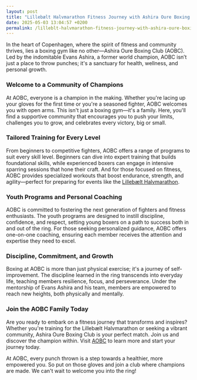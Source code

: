 ```yaml
---
layout: post
title: "Lillebælt Halvmarathon Fitness Journey with Ashira Oure Boxing Club"
date: 2025-05-03 13:04:57 +0200
permalink: /lilleblt-halvmarathon-fitness-journey-with-ashira-oure-boxing-club/
---
```



In the heart of Copenhagen, where the spirit of fitness and community thrives, lies a boxing gym like no other—Ashira Oure Boxing Club (AOBC). Led by the indomitable Evans Ashira, a former world champion, AOBC isn’t just a place to throw punches; it's a sanctuary for health, wellness, and personal growth.

### Welcome to a Community of Champions

At AOBC, everyone is a champion in the making. Whether you're lacing up your gloves for the first time or you're a seasoned fighter, AOBC welcomes you with open arms. This isn't just a boxing gym—it's a family. Here, you'll find a supportive community that encourages you to push your limits, challenges you to grow, and celebrates every victory, big or small.

### Tailored Training for Every Level

From beginners to competitive fighters, AOBC offers a range of programs to suit every skill level. Beginners can dive into expert training that builds foundational skills, while experienced boxers can engage in intensive sparring sessions that hone their craft. And for those focused on fitness, AOBC provides specialized workouts that boost endurance, strength, and agility—perfect for preparing for events like the [Lillebælt Halvmarathon](https://www.ashiraoure.com/).

### Youth Programs and Personal Coaching

AOBC is committed to fostering the next generation of fighters and fitness enthusiasts. The youth programs are designed to instill discipline, confidence, and respect, setting young boxers on a path to success both in and out of the ring. For those seeking personalized guidance, AOBC offers one-on-one coaching, ensuring each member receives the attention and expertise they need to excel.

### Discipline, Commitment, and Growth

Boxing at AOBC is more than just physical exercise; it's a journey of self-improvement. The discipline learned in the ring transcends into everyday life, teaching members resilience, focus, and perseverance. Under the mentorship of Evans Ashira and his team, members are empowered to reach new heights, both physically and mentally.

### Join the AOBC Family Today

Are you ready to embark on a fitness journey that transforms and inspires? Whether you're training for the Lillebælt Halvmarathon or seeking a vibrant community, Ashira Oure Boxing Club is your perfect match. Join us and discover the champion within. Visit [AOBC](https://www.ashiraoure.com/) to learn more and start your journey today.

At AOBC, every punch thrown is a step towards a healthier, more empowered you. So put on those gloves and join a club where champions are made. We can't wait to welcome you into the ring!